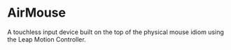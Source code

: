 # AirMouse
A touchless input device built on the top of the physical mouse idiom using the Leap Motion Controller.
